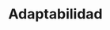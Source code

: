 ---
title: 'Adaptabilidad'
description: 'Nos ajustamos a las necesidades del mercado, a los avances tecnológicos y a las necesidades del cliente.'
image: '/icons/adaptabilidad.svg'
---